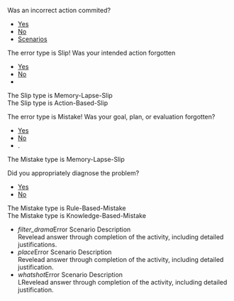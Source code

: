 <html>
    <head>  
      <title>The Materialize Tabs Example</title>  
      <meta name = "viewport" content = "width = device-width, initial-scale = 1">        
      <link rel = "stylesheet"  
         href = "https://fonts.googleapis.com/icon?family=Material+Icons">  
      <link rel = "stylesheet"   
         href = "https://cdnjs.cloudflare.com/ajax/libs/materialize/0.97.3/css/materialize.min.css">  
      <style>
          .tabs-fixed-width {
            width:100% !important;
          }
      </style>
        
   </head>
   <body> 
   <div class="container" id="M">
      <div id="card" class="card">
    <div class="card-content">
      <p>Was an incorrect action commited?</p>
    </div>
    <div class="card-tabs">
      <ul class="tabs tabs-fixed-width">
        <li class="tab"><a class="no-autoinit" href="#test4">Yes</a></li>
        <li class="tab"><a href="#test5">No</a></li>
        <li class="tab"><a class="active" href="#test6">Scenarios</a></li>
      </ul>
    </div>
    <div class="card-content grey lighten-4">
     <div id="test4">
        <div class="card">
          <div class="card-content">
            <p>The error type is Slip! Was your intended action forgotten</p>
          </div>
          <div class="card-tabs">
            <ul class="tabs tabs-fixed-width">
              <li class="tab"><a href="#test7">Yes</a></li>
              <li class="tab"><a href="#test8">No</a></li>
              <li class="tab"><a class="active" style= href="#test8" style="color:white;"> </a></li>
            </ul>
          </div>
          <div class="card-content grey lighten-4">
            <div id="test7">The Slip type is Memory-Lapse-Slip</div>
            <div id="test8">The Slip type is Action-Based-Slip</div>
          </div>
        </div>
      </div>
      <div id="test5">
        <div class="card">
          <div class="card-content">
            <p>The error type is Mistake! Was your goal, plan, or evaluation forgotten?</p>
          </div>
          <div class="card-tabs">
            <ul class="tabs tabs-fixed-width">
              <li class="tab"><a href="#test10">Yes</a></li>
              <li class="tab"><a href="#test11">No</a></li>
              <li class="tab"><a class="active" style= href="#test8 style="color:white;">.</a></li>
            </ul>
          </div>
          <div class="card-content grey lighten-4">
            <div id="test10">The Mistake type is Memory-Lapse-Slip</div>
            <div id="test11">
              <div class="card">
                <div class="card-content">
                  <p>Did you appropriately diagnose the problem?</p>
                </div>
                <div class="card-tabs">
                  <ul class="tabs tabs-fixed-width">
                    <li class="tab"><a href="#test12">Yes</a></li>
                    <li class="tab"><a href="#test13">No</a></li>
                  </ul>
                </div>
                <div class="card-content grey lighten-4">
                  <div id="test12">The Mistake type is Rule-Based-Mistake</div>
                  <div id="test13">The Mistake type is Knowledge-Based-Mistake</div>
                </div>
              </div>
            </div>
          </div>
        </div>
    </div>
    <div id="test6">
    <ul class="collapsible">
    <li>
      <div class="collapsible-header"><i class="material-icons">filter_drama</i>Error Scenario Description</div>
      <div class="collapsible-body"><span>Revelead answer through completion of the activity, including detailed justifications.</span></div>
    </li>
    <li>
      <div class="collapsible-header"><i class="material-icons">place</i>Error Scenario Description</div>
      <div class="collapsible-body"><span>Revelead answer through completion of the activity, including detailed justification.</span></div>
    </li>
    <li>
      <div class="collapsible-header"><i class="material-icons">whatshot</i>Error Scenario Description</div>
      <div class="collapsible-body"><span>LRevelead answer through completion of the activity, including detailed justification.</span></div>
    </li>
  </ul>
  </div>
</div>



  <script type = "text/javascript" src = "https://code.jquery.com/jquery-2.1.1.min.js"></script>           
  <script src = "https://cdnjs.cloudflare.com/ajax/libs/materialize/0.97.3/js/materialize.min.js"></script> 
  <script>
    //var instance = M.Tabs.init(, onShow);
    //init materialize tab
     //var elem = $('.tab')
     //var options = {onShow}
     //var instance = M.Tab.init(elem, options);
     var instance = M.Tabs.init(el, options);



    document.addEventListener('DOMContentLoaded', function() {
    var elems = document.querySelectorAll('.collapsible');
    var instances = M.Collapsible.init(elems, options);
  });
     

  </script>

  </body>
</html>
